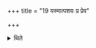 +++
title = "19 यस्मात्पशवः प्र प्रेव"

+++

<details><summary>थिते</summary>

यस्मात्पशवः प्र प्रेव भ्रंशेरन्नप्तोर्यामेण । सर्वमाप्नोति सर्वं जयति १९
</details>
